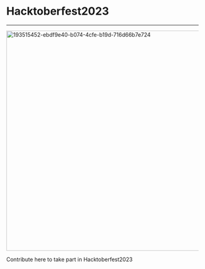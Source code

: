 # Hacktoberfest2023
---------------------------------------------------------------------------------------------------------------------------------------------------


<img width="576" alt="193515452-ebdf9e40-b074-4cfe-b19d-716d66b7e724" src="https://user-images.githubusercontent.com/81232337/195931901-9b7c4aec-da84-43a5-a90e-ff7124350e8f.png">




Contribute here to take part in Hacktoberfest2023
